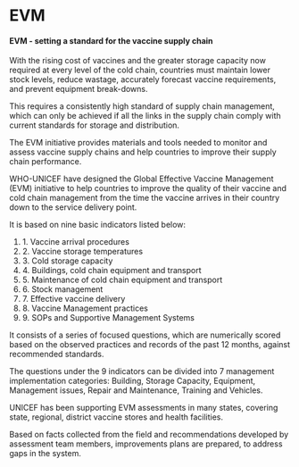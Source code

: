 # EVM
<div class="col-md-8">
					<h4 class="evm-font-blue">EVM - setting a standard for the
						vaccine supply chain</h4>
					<p>With the rising cost of vaccines and the greater storage
						capacity now required at every level of the cold chain, countries
						must maintain lower stock levels, reduce wastage, accurately
						forecast vaccine requirements, and prevent equipment break-downs.</p>
					<p>This requires a consistently high standard of supply chain
						management, which can only be achieved if all the links in the
						supply chain comply with current standards for storage and
						distribution.</p>
					<p>The EVM initiative provides materials and tools needed to
						monitor and assess vaccine supply chains and help countries to
						improve their supply chain performance.</p>
					<p>WHO-UNICEF have designed the Global Effective Vaccine
						Management (EVM) initiative to help countries to improve the
						quality of their vaccine and cold chain management from the time
						the vaccine arrives in their country down to the service delivery
						point.</p>
					<p class="mar-top-10 mar-bot-10">It is based on nine basic
						indicators listed below:</p>
					<ol class="list-unstyled">
						<li>1. Vaccine arrival procedures</li>
						<li>2. Vaccine storage temperatures</li>
						<li>3. Cold storage capacity</li>
						<li>4. Buildings, cold chain equipment and transport</li>
						<li>5. Maintenance of cold chain equipment and transport</li>
						<li>6. Stock management</li>
						<li>7. Effective vaccine delivery</li>
						<li>8. Vaccine Management practices</li>
						<li>9. SOPs and Supportive Management Systems</li>
					</ol>
					<p>It consists of a series of focused questions, which are
						numerically scored based on the observed practices and records of
						the past 12 months, against recommended standards.</p>
					<p>The questions under the 9 indicators can be divided into 7
						management implementation categories: Building, Storage Capacity,
						Equipment, Management issues, Repair and Maintenance, Training and
						Vehicles.</p>
					<p>UNICEF has been supporting EVM assessments in many states,
						covering state, regional, district vaccine stores and health
						facilities.</p>
					<p>Based on facts collected from the field and recommendations
						developed by assessment team members, improvements plans are
						prepared, to address gaps in the system.</p>
				</div>
